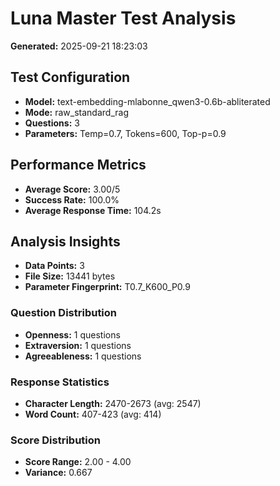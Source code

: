 # Luna Master Test Analysis

**Generated:** 2025-09-21 18:23:03

## Test Configuration
- **Model:** text-embedding-mlabonne_qwen3-0.6b-abliterated
- **Mode:** raw_standard_rag
- **Questions:** 3
- **Parameters:** Temp=0.7, Tokens=600, Top-p=0.9

## Performance Metrics
- **Average Score:** 3.00/5
- **Success Rate:** 100.0%
- **Average Response Time:** 104.2s

## Analysis Insights
- **Data Points:** 3
- **File Size:** 13441 bytes
- **Parameter Fingerprint:** T0.7_K600_P0.9

### Question Distribution
- **Openness:** 1 questions
- **Extraversion:** 1 questions
- **Agreeableness:** 1 questions

### Response Statistics
- **Character Length:** 2470-2673 (avg: 2547)
- **Word Count:** 407-423 (avg: 414)

### Score Distribution
- **Score Range:** 2.00 - 4.00
- **Variance:** 0.667
